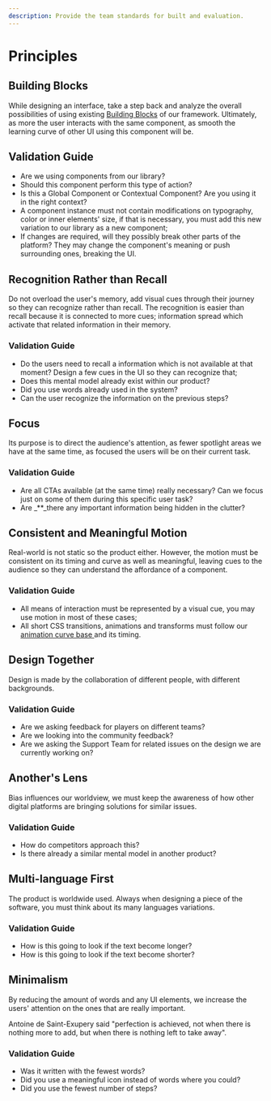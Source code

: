 ```yaml
---
description: Provide the team standards for built and evaluation.
---
```


# Principles

## Building Blocks

While designing an interface, take a step back and analyze the overall possibilities of using existing [Building Blocks](design-system/building-blocks-framework.md) of our framework. Ultimately, as more the user interacts with the same component, as smooth the learning curve of other UI using this component will be.

## Validation Guide

* Are we using components from our library?
* Should this component perform this type of action?
* Is this a Global Component or Contextual Component? Are you using it in the right context?
* A component instance must not contain modifications on typography, color or inner elements' size, if that is necessary, you must add this new variation to our library as a new component;
* If changes are required, will they possibly break other parts of the platform? They may change the component's meaning or push surrounding ones, breaking the UI.

## Recognition Rather than Recall

Do not overload the user's memory, add visual cues through their journey so they can recognize rather than recall. The recognition is easier than recall because it is connected to more cues; information spread which activate that related information in their memory.

### Validation Guide

* Do the users need to recall a information which is not available at that moment? Design a few cues in the UI so they can recognize that;
* Does this mental model already exist within our product?
* Did you use words already used in the system?
* Can the user recognize the information on the previous steps?

## Focus

Its purpose is to direct the audience's attention, as fewer spotlight areas we have at the same time, as focused the users will be on their current task.

### Validation Guide

* Are all CTAs available \(at the same time\) really necessary? Can we focus just on some of them during this specific user task?
* Are _\*\*_there any important information being hidden in the clutter?

## Consistent and Meaningful Motion

Real-world is not static so the product either. However, the motion must be consistent on its timing and curve as well as meaningful, leaving cues to the audience so they can understand the affordance of a component.

### Validation Guide

* All means of interaction must be represented by a visual cue, you may use motion in most of these cases;
* All short CSS transitions, animations and transforms must follow our [animation curve base ](design-system/animation-curve-and-timing.md)and its timing.

## Design Together

Design is made by the collaboration of different people, with different backgrounds.

### Validation Guide

* Are we asking feedback for players on different teams?
* Are we looking into the community feedback?
* Are we asking the Support Team for related issues on the design we are currently working on?

## Another's Lens

Bias influences our worldview, we must keep the awareness of how other digital platforms are bringing solutions for similar issues.

### Validation Guide

* How do competitors approach this?
* Is there already a similar mental model in another product? 

## Multi-language First

The product is worldwide used. Always when designing a piece of the software, you must think about its many languages variations.

### Validation Guide

* How is this going to look if the text become longer?
* How is this going to look if the text become shorter?

## Minimalism

By reducing the amount of words and any UI elements, we increase the users' attention on the ones that are really important.

Antoine de Saint-Exupery said "perfection is achieved, not when there is nothing more to add, but when there is nothing left to take away".

### Validation Guide

* Was it written with the fewest words?
* Did you use a meaningful icon instead of words where you could?
* Did you use the fewest number of steps?

